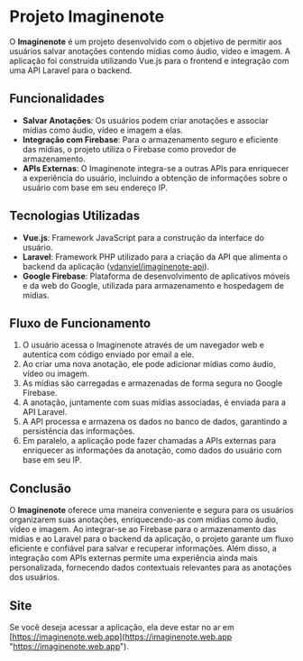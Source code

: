 # Projeto Imaginenote

O **Imaginenote** é um projeto desenvolvido com o objetivo de permitir aos usuários salvar anotações contendo mídias como áudio, vídeo e imagem. A aplicação foi construída utilizando Vue.js para o frontend e integração com uma API Laravel para o backend.

## Funcionalidades

- **Salvar Anotações**: Os usuários podem criar anotações e associar mídias como áudio, vídeo e imagem a elas.
- **Integração com Firebase**: Para o armazenamento seguro e eficiente das mídias, o projeto utiliza o Firebase como provedor de armazenamento.
- **APIs Externas**: O Imaginenote integra-se a outras APIs para enriquecer a experiência do usuário, incluindo a obtenção de informações sobre o usuário com base em seu endereço IP.

## Tecnologias Utilizadas

- **Vue.js**: Framework JavaScript para a construção da interface do usuário.
- **Laravel**: Framework PHP utilizado para a criação da API que alimenta o backend da aplicação ([vdanviel/imaginenote-api](https://github.com/vdanviel/imaginenote-api "vdanviel/imaginenote-api")).
- **Google Firebase**: Plataforma de desenvolvimento de aplicativos móveis e da web do Google, utilizada para armazenamento e hospedagem de mídias.

## Fluxo de Funcionamento

1. O usuário acessa o Imaginenote através de um navegador web e autentica com código enviado por email a ele.
2. Ao criar uma nova anotação, ele pode adicionar mídias como áudio, vídeo ou imagem.
3. As mídias são carregadas e armazenadas de forma segura no Google Firebase.
4. A anotação, juntamente com suas mídias associadas, é enviada para a API Laravel.
5. A API processa e armazena os dados no banco de dados, garantindo a persistência das informações.
6. Em paralelo, a aplicação pode fazer chamadas a APIs externas para enriquecer as informações da anotação, como dados do usuário com base em seu IP.

## Conclusão

O **Imaginenote** oferece uma maneira conveniente e segura para os usuários organizarem suas anotações, enriquecendo-as com mídias como áudio, vídeo e imagem. Ao integrar-se ao Firebase para o armazenamento das mídias e ao Laravel para o backend da aplicação, o projeto garante um fluxo eficiente e confiável para salvar e recuperar informações. Além disso, a integração com APIs externas permite uma experiência ainda mais personalizada, fornecendo dados contextuais relevantes para as anotações dos usuários.

## Site
Se você deseja acessar a aplicação, ela deve estar no ar em [https://imaginenote.web.app](https://imaginenote.web.app "https://imaginenote.web.app").